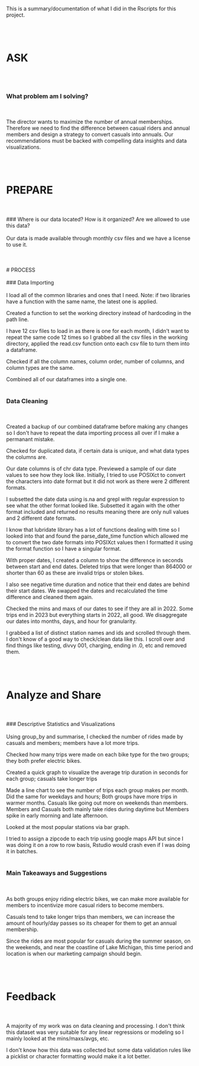 This is a summary/documentation of what I did in the Rscripts for this project.
<br>
<br>
<br>
<br>

# ASK

<br>
<br>

### What problem am I solving?

<br>
<br>
The director wants to maximize the number of annual memberships. Therefore we need to find the difference between casual riders and annual members and design a strategy to convert casuals into annuals. Our recommendations must be backed with compelling data insights and data visualizations.
<br>
<br>
<br>
<br>

# PREPARE

<br>
<br>
### Where is our data located? How is it organized? Are we allowed to use this data?
<br>
<br>
Our data is made available through monthly csv files and we have a license to use it.
<br>
<br>
<br>
<br>
# PROCESS
<br>
<br>
### Data Importing
<br>
<br>
I load all of the common libraries and ones that I need. Note: if two libraries have a function with the same name, the latest one is applied.

Created a function to set the working directory instead of hardcoding in the path line.

I have 12 csv files to load in as there is one for each month, I didn't want to repeat the same code 12 times so I grabbed all the csv files in the working directory, applied the read.csv function onto each csv file to turn them into a dataframe.

Checked if all the column names, column order, number of columns, and column types are the same.

Combined all of our dataframes into a single one.
<br>
<br>
### Data Cleaning
<br>
<br>
Created a backup of our combined dataframe before making any changes so I don't have to repeat the data importing process all over if I make a permanant mistake.

Checked for duplicated data, if certain data is unique, and what data types the columns are.

Our date columns is of chr data type. Previewed a sample of our date values to see how they look like. Initially, I tried to use POSIXct to convert the characters into date format but it did not work as there were 2 different formats.

I subsetted the date data using is.na and grepl with regular expression to see what the other format looked like. Subsetted it again with the other format included and returned no results meaning there are only null values and 2 different date formats.

I know that lubridate library has a lot of functions dealing with time so I looked into that and found the parse_date_time function which allowed me to convert the two date formats into POSIXct values then I formatted it using the format function so I have a singular format.

With proper dates, I created a column to show the difference in seconds between start and end dates. Deleted trips that were longer than 864000 or shorter than 60 as these are invalid trips or stolen bikes.

I also see negative time duration and notice that their end dates are behind their start dates. We swapped the dates and recalculated the time difference and cleaned them again.

Checked the mins and maxs of our dates to see if they are all in 2022. Some trips end in 2023 but everything starts in 2022, all good. We disaggregate our dates into months, days, and hour for granularity. 

I grabbed a list of distinct station names and ids and scrolled through them. I don't know of a good way to check/clean data like this. I scroll over and find things like testing, divvy 001, charging, ending in .0, etc and removed them.
<br>
<br>
<br>
<br>
# Analyze and Share
<br>
<br>
### Descriptive Statistics and Visualizations
<br>
<br>
Using group_by and summarise, I checked the number of rides made by casuals and members; members have a lot more trips. 

Checked how many trips were made on each bike type for the two groups; they both prefer electric bikes.

Created a quick graph to visualize the average trip duration in seconds for each group; casuals take longer trips

Made a line chart to see the number of trips each group makes per month. Did the same for weekdays and hours; Both groups have more trips in warmer months. Casuals like going out more on weekends than members. Members and Casuals both mainly take rides during daytime but Members spike in early morning and late afternoon.

Looked at the most popular stations via bar graph.

I tried to assign a zipcode to each trip using google maps API but since I was doing it on a row to row basis, Rstudio would crash even if I was doing it in batches. 
<br>
<br>
### Main Takeaways and Suggestions
<br>
<br>
As both groups enjoy riding electric bikes, we can make more available for members to incentivize more casual riders to become members.

Casuals tend to take longer trips than members, we can increase the amount of hourly/day passes so its cheaper for them to get an annual membership.

Since the rides are most popular for casuals during the summer season, on the weekends, and near the coastline of Lake Michigan, this time period and location is when our marketing campaign should begin. 
<br>
<br>
<br>
<br>
# Feedback
<br>
<br>
A majority of my work was on data cleaning and processing. I don't think this dataset was very suitable for any linear regressions or modeling so I mainly looked at the mins/maxs/avgs, etc. 

I don't know how this data was collected but some data validation rules like a picklist or character formatting would make it a lot better. 













